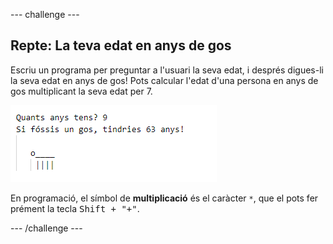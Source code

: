--- challenge ---

## Repte: La teva edat en anys de gos

Escriu un programa per preguntar a l'usuari la seva edat, i després digues-li la seva edat en anys de gos! Pots calcular l'edat d'una persona en anys de gos multiplicant la seva edat per 7.

![captura de pantalla](images/me-dog-years.png)

En programació, el símbol de **multiplicació** és el caràcter `*`, que el pots fer prément la tecla <kbd>Shift + "+"</kbd>.

--- /challenge ---